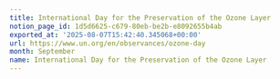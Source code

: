 ```yaml
---
title: International Day for the Preservation of the Ozone Layer
notion_page_id: 1d5d6625-c679-80eb-be2b-e8092655b4ab
exported_at: '2025-08-07T15:42:40.345068+00:00'
url: https://www.un.org/en/observances/ozone-day
month: September
name: International Day for the Preservation of the Ozone Layer
---
```



